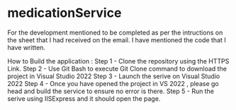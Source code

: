 # medicationService
For the development mentioned to be completed as per the intructions on the sheet that I had received on the email. I have mentioned the code that I have written. 

How to Build the application : 
Step 1 - Clone the repository using the HTTPS Link. 
Step 2 - Use Git Bash to execute Git Clone command to download the project in Visual Studio 2022
Step 3 - Launch the serive on Visual Studio 2022 
Step 4 - Once you have opened the project in VS 2022 , please go head and build the service to ensure no error is there.
Step 5 - Run the serive using IISExpress and it should open the page. 
